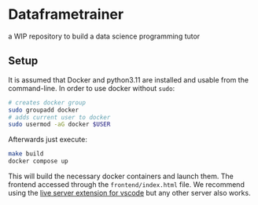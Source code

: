 # Dataframetrainer
a WIP repository to build a data science programming tutor

## Setup
It is assumed that Docker and python3.11 are installed and usable from the command-line.
In order to use docker without `sudo`:
```bash
# creates docker group
sudo groupadd docker
# adds current user to docker
sudo usermod -aG docker $USER
```
Afterwards just execute:
```bash
make build
docker compose up
```
This will build the necessary docker containers and launch them. The frontend accessed through the `frontend/index.html` file.
We recommend using the [live server extension for vscode](https://marketplace.visualstudio.com/items?itemName=ritwickdey.LiveServer)
but any other server also works.
